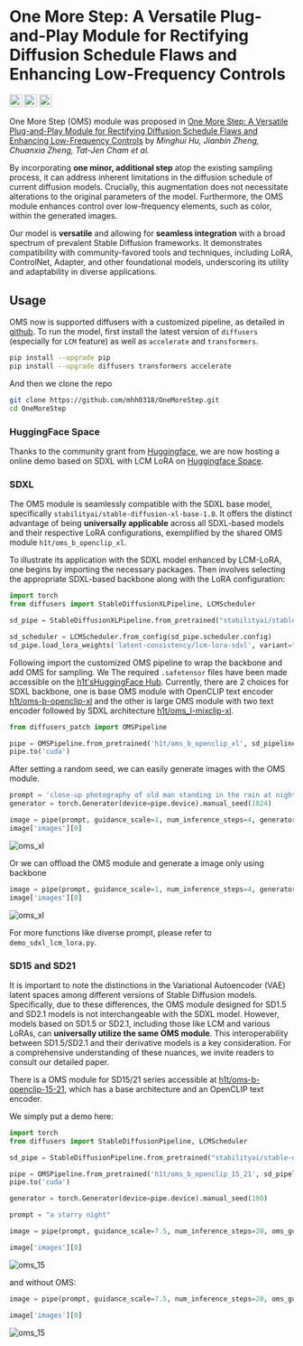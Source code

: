 # One More Step: A Versatile Plug-and-Play Module for Rectifying Diffusion Schedule Flaws and Enhancing Low-Frequency Controls

<a href="http://arxiv.org/abs/2311.15744"><img src="https://img.shields.io/badge/arXiv-2211.15744-b31b1b.svg" height=22.5></a>
<a href="https://jabir-zheng.github.io/OneMoreStep/"><img src="https://img.shields.io/badge/Web-Project Page-brightgreen.svg" height=22.5></a>
<a href="https://huggingface.co/spaces/h1t/oms_sdxl_lcm"><img src="https://img.shields.io/badge/HuggingFace-Space-purple.svg" height=22.5></a> 


One More Step (OMS) module was proposed in [One More Step: A Versatile Plug-and-Play Module for Rectifying Diffusion Schedule Flaws and Enhancing Low-Frequency Controls](http://arxiv.org/abs/2311.15744)
by *Minghui Hu, Jianbin Zheng, Chuanxia Zheng, Tat-Jen Cham et al.*

By incorporating **one minor, additional step** atop the existing sampling process, it can address inherent limitations in the diffusion schedule of current diffusion models.  Crucially, this augmentation does not necessitate alterations to the original parameters of the model. Furthermore, the OMS module enhances control over low-frequency elements, such as color, within the generated images.

Our model is **versatile** and allowing for **seamless integration** with a broad spectrum of prevalent Stable Diffusion frameworks.  It demonstrates compatibility with community-favored tools and techniques, including LoRA, ControlNet, Adapter, and other foundational models, underscoring its utility and adaptability in diverse applications.

## Usage

OMS now is supported diffusers with a customized pipeline, as detailed in [github](https://github.com/mhh0318/OneMoreStep). To run the model, first install the latest version of `diffusers` (especially for `LCM` feature) as well as `accelerate` and `transformers`.

```bash
pip install --upgrade pip
pip install --upgrade diffusers transformers accelerate
```

And then we clone the repo
```bash
git clone https://github.com/mhh0318/OneMoreStep.git
cd OneMoreStep
```

### HuggingFace Space

Thanks to the community grant from [Huggingface](https://huggingface.co/), we are now hosting a online demo based on SDXL with LCM LoRA on [Huggingface Space](https://huggingface.co/spaces/h1t/oms_sdxl_lcm).


### SDXL

The OMS module is seamlessly compatible with the SDXL base model, specifically `stabilityai/stable-diffusion-xl-base-1.0`. It offers the distinct advantage of being **universally applicable** across all SDXL-based models and their respective LoRA configurations, exemplified by the shared OMS module `h1t/oms_b_openclip_xl`.

To illustrate its application with the SDXL model enhanced by LCM-LoRA, one begins by importing the necessary packages. Then involves selecting the appropriate SDXL-based backbone along with the LoRA configuration:
```python
import torch
from diffusers import StableDiffusionXLPipeline, LCMScheduler

sd_pipe = StableDiffusionXLPipeline.from_pretrained("stabilityai/stable-diffusion-xl-base-1.0", torch_dtype=torch.float16, variant="fp16", add_watermarker=False).to('cuda')

sd_scheduler = LCMScheduler.from_config(sd_pipe.scheduler.config)
sd_pipe.load_lora_weights('latent-consistency/lcm-lora-sdxl', variant="fp16")
```

Following import the customized OMS pipeline to wrap the backbone and add OMS for sampling. We The required `.safetensor` files have been made accessible on the [h1t'sHuggingFace Hub](https://huggingface.co/h1t/). Currently, there are 2 choices for SDXL backbone, one is base OMS module with OpenCLIP text encoder [h1t/oms-b-openclip-xl](https://huggingface.co/h1t/oms_b_openclip_xl) and the other is large OMS module with two text encoder followed by SDXL architecture [h1t/oms_l-mixclip-xl](https://huggingface.co/h1t/oms_b_mixclip_xl).
```python
from diffusers_patch import OMSPipeline

pipe = OMSPipeline.from_pretrained('h1t/oms_b_openclip_xl', sd_pipeline = sd_pipe, torch_dtype=torch.float16, variant="fp16", trust_remote_code=True, sd_scheduler=sd_scheduler)
pipe.to('cuda')
```

After setting a random seed, we can easily generate images with the OMS module.
```python
prompt = 'close-up photography of old man standing in the rain at night, in a street lit by lamps, leica 35mm summilux'
generator = torch.Generator(device=pipe.device).manual_seed(1024)

image = pipe(prompt, guidance_scale=1, num_inference_steps=4, generator=generator)
image['images'][0]
```
![oms_xl](/asset/sdxl_oms.png)

Or we can offload the OMS module and generate a image only using backbone
```python
image = pipe(prompt, guidance_scale=1, num_inference_steps=4, generator=generator, oms_flag=False)
image['images'][0]
```
![oms_xl](/asset/sdxl_wo_oms.png)

For more functions like diverse prompt, please refer to `demo_sdxl_lcm_lora.py`. 

### SD15 and SD21

It is important to note the distinctions in the Variational Autoencoder (VAE) latent spaces among different versions of Stable Diffusion models. Specifically, due to these differences, the OMS module designed for SD1.5 and SD2.1 models is not interchangeable with the SDXL model. However, models based on SD1.5 or SD2.1, including those like LCM and various LoRAs, can **universally utilize the same OMS module**. This interoperability between SD1.5/SD2.1 and their derivative models is a key consideration. For a comprehensive understanding of these nuances, we invite readers to consult our detailed paper.

There is a OMS module for SD15/21 series accessible at [h1t/oms-b-openclip-15-21](https://huggingface.co/h1t/oms_b_openclip_15_21), which has a base architecture and an OpenCLIP text encoder. 

We simply put a demo here:

```python
import torch
from diffusers import StableDiffusionPipeline, LCMScheduler

sd_pipe = StableDiffusionPipeline.from_pretrained("stabilityai/stable-diffusion-2-1", torch_dtype=torch.float16, variant="fp16", safety_checker=None).to('cuda')

pipe = OMSPipeline.from_pretrained('h1t/oms_b_openclip_15_21', sd_pipeline = sd_pipe, torch_dtype=torch.float16, variant="fp16", trust_remote_code=True)
pipe.to('cuda')

generator = torch.Generator(device=pipe.device).manual_seed(100)

prompt = "a starry night"

image = pipe(prompt, guidance_scale=7.5, num_inference_steps=20, oms_guidance_scale=2., generator=generator)

image['images'][0]
```
![oms_15](/asset/sd15_oms.png)

and without OMS:

```python
image = pipe(prompt, guidance_scale=7.5, num_inference_steps=20, oms_guidance_scale=2., generator=generator, oms_flag=False)

image['images'][0]
```
![oms_15](/asset/sd15_wo_oms.png)
